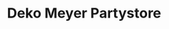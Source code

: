 ---
title: "Deko Meyer Partystore"
url: /buchholz-in-der-nordheide/deko-meyer-partystore/
shop: Andenken
---